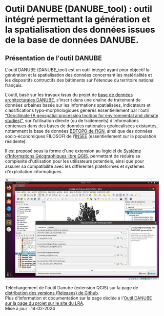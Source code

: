 # Outil DANUBE (DANUBE_tool) : outil intégré permettant la génération et la spatialisation des données issues de la base de données DANUBE.

## Présentation de l'outil DANUBE
L'outil DANUBE (DANUBE_tool) est un outil intégré ayant pour objectif la génération et la spatialisation des données concernant les matérialités et les dispositifs contructifs des bâtiments sur l'étendue du territoire national français.

L’outil, basé sur les travaux issus du projet de [base de données architecturales DANUBE](https://github.com/DanubeDatabase), s’inscrit dans une chaîne de traitement de données urbaines basée sur les informations spatialisées, indicateurs et classifications typo-morphologiques générés essentiellement par l’outil [“Geoclimate (A geospatial processing toolbox for environmental and climate studies)”](https://github.com/orbisgis/geoclimate), sur l’utilisation directe (ou de traitements) d’informations contenues dans des bases de données nationales géolocalisées existantes, notamment la base de données [BDTOPO de l’IGN](https://geoservices.ign.fr/bdtopo), ainsi que des données socio-économiques FILOSOFI de l’[INSEE](https://www.insee.fr/) (essentiellement sur la population résidente).

Il est proposé sous la forme d'une extension au logiciel de [Système d'Informations Géographiques libre QGIS](https://qgis.org/), permettant de réduire sa complexité d'utilisation pour les utilisateurs potentiels, ainsi que pour assurer sa compatibilité avec les différentes plateformes et systèmes d'exploitation informatiques.

![DANUBE_Tool result layers on Ubuntu example](https://github.com/DanubeDatabase/.github/blob/main/media/DANUBE_tool_Ubuntu_result_layers-medium.jpg)

Téléchargement de l'outil Danube (extension QGIS) sur la page de [distribution des versions (Releases) de Github](https://github.com/DanubeDatabase/Danube_Tool/releases).
<br />
Plus d'information et documentation sur la page dédiée à l'[Outil DANUBE sur la page du projet sur le site du LRA](https://lra.toulouse.archi.fr/lra/activites/projets/DANUBE/DANUBE_tool).
<br/>
Mise à jour : 14-02-2024
